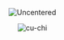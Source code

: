 <p align="center"> <img src="https://komarev.com/ghpvc/?username=Uncentered&label=Profile%20views&color=0e75b6&style=flat" alt="Uncentered" /> </p>
<p align="center"> <img src="https://discord.c99.nl/widget/theme-4/666732305037000726.png" alt="cu-chi" /> </p>
